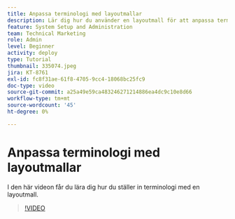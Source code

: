 ```yaml
---
title: Anpassa terminologi med layoutmallar
description: Lär dig hur du använder en layoutmall för att anpassa terminologi som visas i användargränssnittet för uppgifter, projekt och andra objekt.
feature: System Setup and Administration
team: Technical Marketing
role: Admin
level: Beginner
activity: deploy
type: Tutorial
thumbnail: 335074.jpeg
jira: KT-8761
exl-id: fc8f31ae-61f8-4705-9cc4-18068bc25fc9
doc-type: video
source-git-commit: a25a49e59ca483246271214886ea4dc9c10e8d66
workflow-type: tm+mt
source-wordcount: '45'
ht-degree: 0%

---
```


# Anpassa terminologi med layoutmallar

I den här videon får du lära dig hur du ställer in terminologi med en layoutmall.

>[!VIDEO](https://video.tv.adobe.com/v/335074/?quality=12&learn=on)
